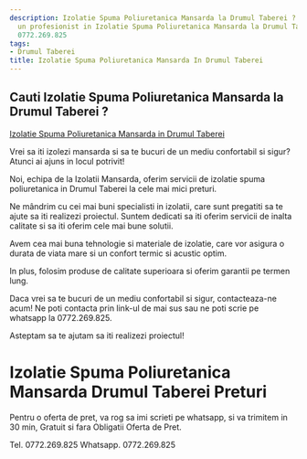 ```yaml
---
description: Izolatie Spuma Poliuretanica Mansarda la Drumul Taberei ? Ai nevoie de
  un profesionist in Izolatie Spuma Poliuretanica Mansarda la Drumul Taberei. tel.
  0772.269.825
tags:
- Drumul Taberei
title: Izolatie Spuma Poliuretanica Mansarda In Drumul Taberei
---
```



## Cauti Izolatie Spuma Poliuretanica Mansarda la Drumul Taberei ?

[Izolatie Spuma Poliuretanica Mansarda in Drumul Taberei](https://www.olx.ro/oferta/izolatie-spuma-poliuretanica-mansarda-in-drumul-taberei-ID6fVrV.html#7e9c7f6b6f)

Vrei sa iti izolezi mansarda si sa te bucuri de un mediu confortabil si sigur? Atunci ai ajuns in locul potrivit! 

Noi, echipa de la Izolatii Mansarda, oferim servicii de izolatie spuma poliuretanica in Drumul Taberei la cele mai mici preturi. 

Ne mândrim cu cei mai buni specialisti in izolatii, care sunt pregatiti sa te ajute sa iti realizezi proiectul. Suntem dedicati sa iti oferim servicii de inalta calitate si sa iti oferim cele mai bune solutii. 

Avem cea mai buna tehnologie si materiale de izolatie, care vor asigura o durata de viata mare si un confort termic si acustic optim. 

In plus, folosim produse de calitate superioara si oferim garantii pe termen lung. 

Daca vrei sa te bucuri de un mediu confortabil si sigur, contacteaza-ne acum! Ne poti contacta prin link-ul de mai sus sau ne poti scrie pe whatsapp la 0772.269.825. 

Asteptam sa te ajutam sa iti realizezi proiectul!

# Izolatie Spuma Poliuretanica Mansarda Drumul Taberei Preturi
Pentru o oferta de pret, va rog sa imi scrieti pe whatsapp, si va trimitem in 30 min, Gratuit si fara Obligatii Oferta de Pret.

Tel. 0772.269.825
Whatsapp. 0772.269.825